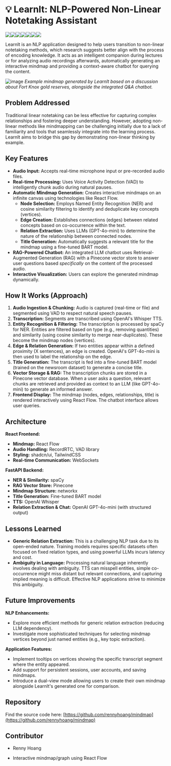 # 💡 LearnIt: NLP-Powered Non-Linear Notetaking Assistant
<img src="https://img.shields.io/badge/React-20232A?style=for-the-badge&logo=react&logoColor=61DAFB" /><img src="https://img.shields.io/badge/fastapi-109989?style=for-the-badge&logo=FASTAPI&logoColor=white" /><img src="https://img.shields.io/badge/ChatGPT-74aa9c?style=for-the-badge&logo=openai&logoColor=white" /><img src="https://img.shields.io/badge/langchain-1C3C3C?style=for-the-badge&logo=langchain&logoColor=white"/><img src="https://img.shields.io/badge/PyTorch-EE4C2C?style=for-the-badge&logo=pytorch&logoColor=white"/><img src="https://img.shields.io/badge/shadcn%2Fui-000000?style=for-the-badge&logo=shadcnui&logoColor=white"/><img src="https://img.shields.io/badge/Tailwind_CSS-38B2AC?style=for-the-badge&logo=tailwind-css&logoColor=white"/>

LearnIt is an NLP application designed to help users transition to non-linear notetaking methods, which research suggests better align with the process of encoding knowledge. It acts as an intelligent companion during lectures or for analyzing audio recordings afterwards, automatically generating an interactive mindmap and providing a context-aware chatbot for querying the content.

![image](https://github.com/user-attachments/assets/a8a6d474-ce21-4eaa-9c67-f2e6ceb52578)
*Example mindmap generated by LearnIt based on a discussion about Fort Knox gold reserves, alongside the integrated Q&A chatbot.*

## Problem Addressed

Traditional linear notetaking can be less effective for capturing complex relationships and fostering deeper understanding. However, adopting non-linear methods like mindmapping can be challenging initially due to a lack of familiarity and tools that seamlessly integrate into the learning process. LearnIt aims to bridge this gap by demonstrating non-linear thinking by example.

## Key Features

*   **Audio Input:** Accepts real-time microphone input or pre-recorded audio files.
*   **Real-time Processing:** Uses Voice Activity Detection (VAD) to intelligently chunk audio during natural pauses.
*   **Automatic Mindmap Generation:** Creates interactive mindmaps on an infinite canvas using technologies like React Flow.
    *   **Node Selection:** Employs Named Entity Recognition (NER) and cosine similarity filtering to identify and deduplicate key concepts (vertices).
    *   **Edge Creation:** Establishes connections (edges) between related concepts based on co-occurrence within the text.
    *   **Relation Extraction:** Uses LLMs (GPT-4o-mini) to determine the nature of the relationship between connected nodes.
    *   **Title Generation:** Automatically suggests a relevant title for the mindmap using a fine-tuned BART model.
*   **RAG-Powered Chatbot:** An integrated LLM chatbot uses Retrieval-Augmented Generation (RAG) with a Pinecone vector store to answer user questions based *specifically* on the content of the processed audio.
*   **Interactive Visualization:** Users can explore the generated mindmap dynamically.

## How It Works (Approach)

1.  **Audio Ingestion & Chunking:** Audio is captured (real-time or file) and segmented using VAD to respect natural speech pauses.
2.  **Transcription:** Segments are transcribed using OpenAI's Whisper TTS.
3.  **Entity Recognition & Filtering:** The transcription is processed by spaCy for NER. Entities are filtered based on type (e.g., removing quantities) and similarity (using cosine similarity to merge near-duplicates). These become the mindmap nodes (vertices).
4.  **Edge & Relation Generation:** If two entities appear within a defined proximity (X sentences), an edge is created. OpenAI's GPT-4o-mini is then used to label the relationship on the edge.
5.  **Title Generation:** The transcript is fed into a fine-tuned BART model (trained on the newsroom dataset) to generate a concise title.
6.  **Vector Storage & RAG:** The transcription chunks are stored in a Pinecone vector database. When a user asks a question, relevant chunks are retrieved and provided as context to an LLM (like GPT-4o-mini) to generate an informed answer.
7.  **Frontend Display:** The mindmap (nodes, edges, relationships, title) is rendered interactively using React Flow. The chatbot interface allows user queries.

## Architecture

**React Frontend:**
*   **Mindmap:** React Flow
*   **Audio Handling:** RecordRTC, VAD library
*   **Styling:** shadcn/ui, TailwindCSS
*   **Real-time Communication:** WebSockets

**FastAPI Backend:**
*   **NER & Similarity:** spaCy
*   **RAG Vector Store:** Pinecone
*   **Mindmap Structure:** networkx
*   **Title Generation:** Fine-tuned BART model
*   **TTS:** OpenAI Whisper
*   **Relation Extraction & Chat:** OpenAI GPT-4o-mini (with structured output)

## Lessons Learned

*   **Generic Relation Extraction:** This is a challenging NLP task due to its open-ended nature. Training models requires specific datasets often focused on fixed relation types, and using powerful LLMs incurs latency and cost.
*   **Ambiguity in Language:** Processing natural language inherently involves dealing with ambiguity. TTS can misspell entities, simple co-occurrence might miss distant but relevant connections, and capturing implied meaning is difficult. Effective NLP applications strive to minimize this ambiguity.

## Future Improvements

**NLP Enhancements:**
*   Explore more efficient methods for generic relation extraction (reducing LLM dependency).
*   Investigate more sophisticated techniques for selecting mindmap vertices beyond just named entities (e.g., key topic extraction).

**Application Features:**
*   Implement tooltips on vertices showing the specific transcript segment where the entity appeared.
*   Add support for persistent sessions, user accounts, and saving mindmaps.
*   Introduce a dual-view mode allowing users to create their own mindmap alongside LearnIt's generated one for comparison.

## Repository

Find the source code here: [https://github.com/rennyhoang/mindmap](https://github.com/rennyhoang/mindmap)

## Contributor

*   Renny Hoang
   - Interactive mindmap/graph using React Flow
